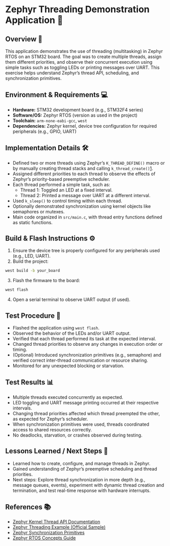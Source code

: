 # Zephyr Threading Demonstration Application 🧵

## Overview 📝
This application demonstrates the use of threading (multitasking) in Zephyr RTOS on an STM32 board. The goal was to create multiple threads, assign them different priorities, and observe their concurrent execution using simple tasks such as toggling LEDs or printing messages over UART. This exercise helps understand Zephyr’s thread API, scheduling, and synchronization primitives.

## Environment & Requirements 💻
- **Hardware:** STM32 development board (e.g., STM32F4 series)
- **Software/OS:** Zephyr RTOS (version as used in the project)
- **Toolchain:** `arm-none-eabi-gcc`, `west`
- **Dependencies:** Zephyr kernel, device tree configuration for required peripherals (e.g., GPIO, UART)

## Implementation Details 🛠️
- Defined two or more threads using Zephyr’s `K_THREAD_DEFINE()` macro or by manually creating thread stacks and calling `k_thread_create()`[1][2].
- Assigned different priorities to each thread to observe the effects of Zephyr’s priority-based preemptive scheduler.
- Each thread performed a simple task, such as:
  - Thread 1: Toggled an LED at a fixed interval.
  - Thread 2: Printed a message over UART at a different interval.
- Used `k_sleep()` to control timing within each thread.
- Optionally demonstrated synchronization using kernel objects like semaphores or mutexes.
- Main code organized in `src/main.c`, with thread entry functions defined as static functions.

## Build & Flash Instructions ⚙️
1. Ensure the device tree is properly configured for any peripherals used (e.g., LED, UART).
2. Build the project:
``` bash
west build -b your_board
```
3. Flash the firmware to the board:
``` bash
west flash
```
4. Open a serial terminal to observe UART output (if used).

## Test Procedure 🧪
- Flashed the application using `west flash`.
- Observed the behavior of the LEDs and/or UART output.
- Verified that each thread performed its task at the expected interval.
- Changed thread priorities to observe any changes in execution order or timing.
- (Optional) Introduced synchronization primitives (e.g., semaphore) and verified correct inter-thread communication or resource sharing.
- Monitored for any unexpected blocking or starvation.

## Test Results 📊
- Multiple threads executed concurrently as expected.
- LED toggling and UART message printing occurred at their respective intervals.
- Changing thread priorities affected which thread preempted the other, as expected for Zephyr’s scheduler.
- When synchronization primitives were used, threads coordinated access to shared resources correctly.
- No deadlocks, starvation, or crashes observed during testing.

## Lessons Learned / Next Steps 🎯
- Learned how to create, configure, and manage threads in Zephyr.
- Gained understanding of Zephyr’s preemptive scheduling and thread priorities.
- Next steps: Explore thread synchronization in more depth (e.g., message queues, events), experiment with dynamic thread creation and termination, and test real-time response with hardware interrupts.

## References 📚
- [Zephyr Kernel Thread API Documentation][1]
- [Zephyr Threading Example (Official Sample)][2]
- [Zephyr Synchronization Primitives][3]
- [Zephyr RTOS Concepts Guide][4]

[1]: https://docs.zephyrproject.org/latest/kernel/threads/index.html  
[2]: https://github.com/zephyrproject-rtos/zephyr/tree/main/samples/basic/threads  
[3]: https://docs.zephyrproject.org/latest/kernel/synchronization/index.html  
[4]: https://docs.zephyrproject.org/latest/kernel/index.html  
